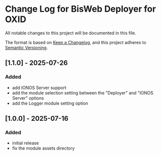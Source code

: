 # Change Log for BisWeb Deployer for OXID

All notable changes to this project will be documented in this file.

The format is based on [Keep a Changelog](https://keepachangelog.com/en/1.1.0/),
and this project adheres to [Semantic Versioning](https://semver.org/spec/v2.0.0.html).

## [1.1.0] - 2025-07-26

### Added
- add IONOS Server support
- add the module selection setting between the "Deployer" and "IONOS Server" options
- add the Logger module setting option

## [1.0.0] - 2025-07-16

### Added
- initial release
- fix the module assets directory
